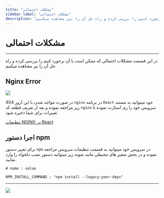 ```yaml
---
title: "مشکلات احتمالی"
sidebar_label: "مشکلات احتمالی"
description: "در این قسمت مشکلات احتمالی که ممکن است با آن برخورد کنیم را بررسی کرده و راه حل آن را نیز مشاهده میکنیم."
---
```


# مشکلات احتمالی
---

در این قسمت مشکلات احتمالی که ممکن است با آن برخورد کنیم را بررسی کرده و راه حل آن را نیز مشاهده میکنیم.

## Nginx Error

![](https://s1.chabokan.net/docs/images/react-error-1.PNG)

در صورت مواجه شدن با این ارور 404 `nginx` در برنامه `React` خود میتوانید به مستند زیر مراجعه نموده و بعد از تعریف قطعه کد `nginx` سرویس خود را ری استارت نموده تا تغییرات برای شما ذخیره شود

[تنظیمات NGINX در React](https://docs.chabokan.net/simple-hosting/react/nginx-config/)

## اجرا دستور npm

برای تغییر دستور `npm` در سرویس خود میتوانید به قسمت تنظیمات سرویس مراجعه نموده و در بخش متغیر های محیطی مانند نمونه زیر میتوانید دستور نصب دلخواه را وارد نمایید.

```properties
# name : value

NPM_INSTALL_COMMAND : "npm install --legacy-peer-deps"
```

---
<a href="https://hub.chabokan.net/fa/services/create/react" ><img src="https://s1.chabokan.net/docs/images/react-banner.png" /></a>